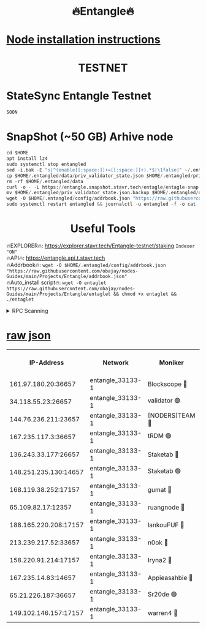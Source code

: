 <h1 align="center"> 🔥Entangle🔥</h1>

[Node installation instructions](https://github.com/obajay/nodes-Guides/tree/main/Projects/Entangle)
=

<h1 align="center"> TESTNET</h1>

# StateSync Entangle Testnet
```python
SOON
```
# SnapShot (~50 GB) Arhive node
```python
cd $HOME
apt install lz4
sudo systemctl stop entangled
sed -i.bak -E "s|^(enable[[:space:]]+=[[:space:]]+).*$|\1false|" ~/.entangled/config/config.toml
cp $HOME/.entangled/data/priv_validator_state.json $HOME/.entangled/priv_validator_state.json.backup
rm -rf $HOME/.entangled/data
curl -o - -L https://entangle.snapshot.stavr.tech/entagle/entagle-snap.tar.lz4 | lz4 -c -d - | tar -x -C $HOME/.entangled --strip-components 2
mv $HOME/.entangled/priv_validator_state.json.backup $HOME/.entangled/data/priv_validator_state.json
wget -O $HOME/.entangled/config/addrbook.json "https://raw.githubusercontent.com/obajay/nodes-Guides/main/Projects/Entangle/addrbook.json"
sudo systemctl restart entangled && journalctl -u entangled -f -o cat
```
 <h1 align="center"> Useful Tools</h1>
 
🔥EXPLORER🔥: https://explorer.stavr.tech/Entangle-testnet/staking        `Indexer "ON"` \
🔥API🔥:      https://entangle.api.t.stavr.tech \
🔥Addrbook🔥: ```wget -O $HOME/.entangled/config/addrbook.json "https://raw.githubusercontent.com/obajay/nodes-Guides/main/Projects/Entangle/addrbook.json"``` \
🔥Auto_install script🔥:  `wget -O entaglet https://raw.githubusercontent.com/obajay/nodes-Guides/main/Projects/Entangle/entaglet && chmod +x entaglet && ./entaglet`


<details>
<summary>RPC Scanning</summary>

<h2 align="center"> We scan nodes in real time every 4 hours. And we provide the final result of RPC endpoints.
We cannot influence the operation of these nodes in any way. </h2>


```python
If Voting Power is higher than 0 --> then the Node is a validator of the network and may be subject to attack and be a potential threat to the chain.
```
```python
We marked such validators with a red symbol
```

</details>

[raw json](https://rpc-check.entangt.stavr.tech/entangt/rpc-entangt-result.json)
=


<table><tr><th>IP-Address</th><th>Network</th><th>Moniker</th><th>Latest Block Height</th><th>Earliest Block Height</th><th>Catching Up</th><th>Tx Index</th><th>Voting Power</th><th>Scan Time</th></tr><tr><td>161.97.180.20:36657</td><td>entangle_33133-1</td><td>Blockscope 🔴</td><td>2107612</td><td>1</td><td>False</td><td>off</td><td>281990037272262</td><td>2024-02-09T19:22:45.268945155UTC</td></tr><tr><td>34.118.55.23:26657</td><td>entangle_33133-1</td><td>validator 🟢</td><td>2107613</td><td>1</td><td>False</td><td>on</td><td>0</td><td>2024-02-09T19:22:45.962703484UTC</td></tr><tr><td>144.76.236.211:23657</td><td>entangle_33133-1</td><td>[NODERS]TEAM 🔴</td><td>2107614</td><td>1</td><td>False</td><td>off</td><td>27053853488478805</td><td>2024-02-09T19:22:55.275266383UTC</td></tr><tr><td>167.235.117.3:36657</td><td>entangle_33133-1</td><td>tRDM 🟢</td><td>2107616</td><td>1</td><td>False</td><td>on</td><td>0</td><td>2024-02-09T19:23:05.035495727UTC</td></tr><tr><td>136.243.33.177:26657</td><td>entangle_33133-1</td><td>Staketab 🔴</td><td>2107614</td><td>660001</td><td>False</td><td>on</td><td>130462048785292</td><td>2024-02-09T19:22:55.511303018UTC</td></tr><tr><td>148.251.235.130:14657</td><td>entangle_33133-1</td><td>Staketab 🟢</td><td>2107612</td><td>660801</td><td>False</td><td>on</td><td>0</td><td>2024-02-09T19:22:44.644602859UTC</td></tr><tr><td>168.119.38.252:17157</td><td>entangle_33133-1</td><td>gumat 🔴</td><td>2107613</td><td>962001</td><td>False</td><td>on</td><td>324654243668986</td><td>2024-02-09T19:22:46.195839451UTC</td></tr><tr><td>65.109.82.17:12357</td><td>entangle_33133-1</td><td>ruangnode 🔴</td><td>2107612</td><td>1312001</td><td>False</td><td>off</td><td>478272090838558</td><td>2024-02-09T19:22:45.625142423UTC</td></tr><tr><td>188.165.220.208:17157</td><td>entangle_33133-1</td><td>lankouFUF 🔴</td><td>2107613</td><td>1910001</td><td>False</td><td>off</td><td>304998489541480</td><td>2024-02-09T19:22:46.492297142UTC</td></tr><tr><td>213.239.217.52:33657</td><td>entangle_33133-1</td><td>n0ok 🔴</td><td>2107616</td><td>2007616</td><td>False</td><td>off</td><td>46579050829517164</td><td>2024-02-09T19:22:59.887382177UTC</td></tr><tr><td>158.220.91.214:17157</td><td>entangle_33133-1</td><td>Iryna2 🔴</td><td>2107616</td><td>2042001</td><td>False</td><td>on</td><td>312806071398142</td><td>2024-02-09T19:23:02.272862636UTC</td></tr><tr><td>167.235.14.83:14657</td><td>entangle_33133-1</td><td>Appieasahbie 🔴</td><td>2107616</td><td>2042001</td><td>False</td><td>on</td><td>43245450937837816</td><td>2024-02-09T19:23:04.661002622UTC</td></tr><tr><td>65.21.226.187:36657</td><td>entangle_33133-1</td><td>Sr20de 🟢</td><td>2107612</td><td>2049001</td><td>False</td><td>off</td><td>0</td><td>2024-02-09T19:22:44.985519421UTC</td></tr><tr><td>149.102.146.157:17157</td><td>entangle_33133-1</td><td>warren4 🔴</td><td>2107614</td><td>2098001</td><td>False</td><td>on</td><td>484377951046760</td><td>2024-02-09T19:22:55.036023753UTC</td></tr></table>
